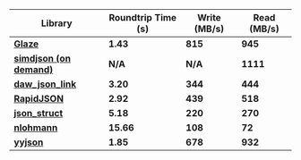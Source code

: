 
| Library                                                      | Roundtrip Time (s) | Write (MB/s) | Read (MB/s) |
| ------------------------------------------------------------ | ------------------ | ------------ | ----------- |
| [**Glaze**](https://github.com/stephenberry/glaze) | **1.43** | **815** | **945** |
| [**simdjson (on demand)**](https://github.com/simdjson/simdjson) | **N/A** | **N/A** | **1111** |
| [**daw_json_link**](https://github.com/beached/daw_json_link) | **3.20** | **344** | **444** |
| [**RapidJSON**](https://github.com/Tencent/rapidjson) | **2.92** | **439** | **518** |
| [**json_struct**](https://github.com/jorgen/json_struct) | **5.18** | **220** | **270** |
| [**nlohmann**](https://github.com/nlohmann/json) | **15.66** | **108** | **72** |
| [**yyjson**](https://github.com/ibireme/yyjson) | **1.85** | **678** | **932** |